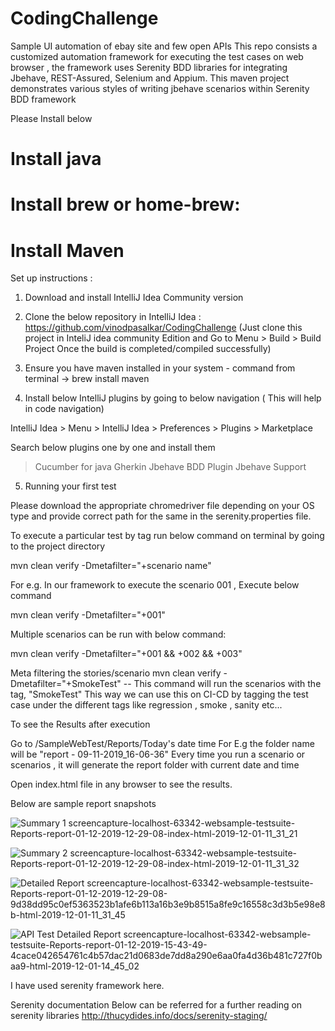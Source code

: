 # CodingChallenge
Sample UI automation of ebay site and few open APIs
This repo consists a customized automation framework for executing the test cases on web browser , 
the framework uses Serenity BDD libraries for integrating Jbehave, REST-Assured, Selenium and Appium.
This maven project demonstrates various styles of writing jbehave scenarios within Serenity BDD framework


Please Install below
# Install java
# Install brew or home-brew:
# Install Maven


Set up instructions :

1. Download and install IntelliJ Idea Community version 

2. Clone the below repository in IntelliJ Idea : https://github.com/vinodpasalkar/CodingChallenge (Just clone this project in InteliJ idea community Edition 
and Go to Menu > Build > Build Project Once the build is completed/compiled successfully)

3. Ensure you have maven installed in your system - command from terminal -> brew install maven

4. Install below IntelliJ plugins by going to below navigation ( This will help in code navigation)

IntelliJ Idea > Menu > IntelliJ Idea > Preferences > Plugins > Marketplace 

Search below plugins one by one and install them 
>Cucumber for java 
>Gherkin
>Jbehave BDD Plugin
>Jbehave Support 


5. Running your first test

Please download the appropriate chromedriver file depending on your OS type and provide correct path for the same in the serenity.properties file.

To execute a particular test by tag run below command on terminal by going to the project directory

mvn clean verify -Dmetafilter="+scenario name"

For e.g. In our framework to execute the scenario 001 , Execute below command

mvn clean verify -Dmetafilter="+001"

Multiple scenarios can be run with below command:

mvn clean verify -Dmetafilter="+001 && +002 && +003"

Meta filtering the stories/scenario mvn clean verify -Dmetafilter="+SmokeTest" -- This command will run the scenarios with the tag, "SmokeTest" This way we can use this on CI-CD by tagging the test case under the different tags like regression , smoke , sanity etc...

To see the Results after execution

Go to /SampleWebTest/Reports/Today's date time For E.g the folder name will be "report - 09-11-2019_16-06-36" Every time you run a scenario or scenarios , it will generate the report folder with current date and time

Open index.html file in any browser to see the results.

Below are sample report snapshots

![Summary 1 screencapture-localhost-63342-websample-testsuite-Reports-report-01-12-2019-12-29-08-index-html-2019-12-01-11_31_21](https://user-images.githubusercontent.com/9302926/69921487-e697bb00-1489-11ea-99f8-6fb7339e5acc.png)

![Summary 2 screencapture-localhost-63342-websample-testsuite-Reports-report-01-12-2019-12-29-08-index-html-2019-12-01-11_31_32](https://user-images.githubusercontent.com/9302926/69921489-e8fa1500-1489-11ea-911e-2a3e837bfb25.png)

![Detailed Report screencapture-localhost-63342-websample-testsuite-Reports-report-01-12-2019-12-29-08-9d38dd95c0ef5363523b1afe6b113a16b3e9b8515a8fe9c16558c3d3b5e98e8b-html-2019-12-01-11_31_45](https://user-images.githubusercontent.com/9302926/69921491-edbec900-1489-11ea-97d2-fa96b052a1ff.png)

![API Test Detailed Report screencapture-localhost-63342-websample-testsuite-Reports-report-01-12-2019-15-43-49-4cace042654761c4b57dac21d0683de7dd8a290e6aa0fa4d36b481c727f0baa9-html-2019-12-01-14_45_02](https://user-images.githubusercontent.com/9302926/69921492-f1525000-1489-11ea-95f2-073c70be0574.png)


I have used serenity framework here.

Serenity documentation Below can be referred for a further reading on serenity libraries http://thucydides.info/docs/serenity-staging/

